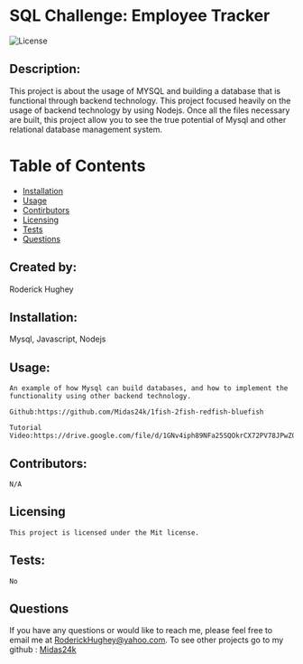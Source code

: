# SQL Challenge: Employee Tracker
 
  ![License](https://img.shields.io/badge/License-Mit-yellow.svg)

  ## Description:
  This project is about the usage of MYSQL and building a database that is functional through backend technology. This project focused heavily on the usage of backend technology by using Nodejs. Once all the files necessary are built, this project allow you to see the true potential of Mysql and other relational database management system. 

  # Table of Contents

  * [Installation](#installation)
  * [Usage](#usage)
  * [Contirbutors](#contirbutors)
  * [Licensing](#Licensing)
  * [Tests](#tests)
  * [Questions](#questions)
  
  ## Created by:
  Roderick Hughey
   
  ## Installation:
   Mysql, Javascript, Nodejs

  ## Usage:
    An example of how Mysql can build databases, and how to implement the functionality using other backend technology.
    
    Github:https://github.com/Midas24k/1fish-2fish-redfish-bluefish

    Tutorial Video:https://drive.google.com/file/d/1GNv4iph89NFa25SQOkrCX72PV78JPwZ0/view

  ## Contributors:
    N/A

  ## Licensing
    
    This project is licensed under the Mit license.

  ## Tests:
    No

  ## Questions

  If you have any questions or would like to reach me, please feel free to email me at [RoderickHughey@yahoo.com](mailto:RoderickHughey@yahoo.com).
  To see other projects go to my github : [Midas24k](https://github.com/Midas24k)

  
  
